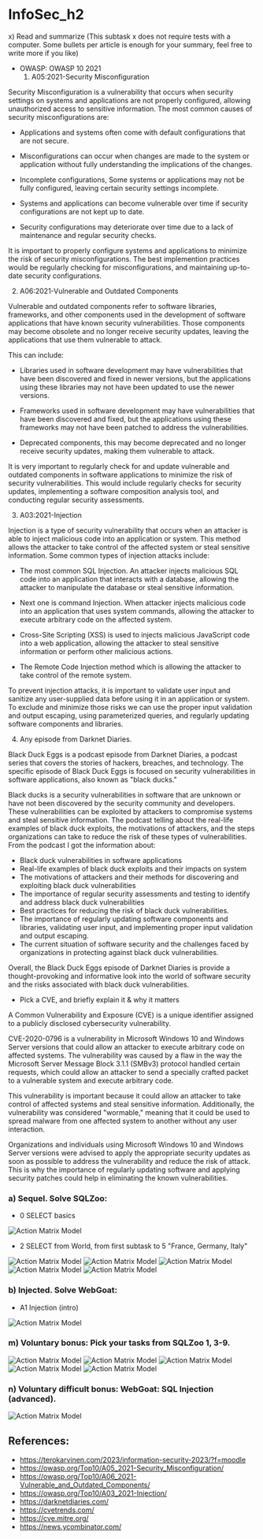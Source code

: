 # InfoSec_h2

x) Read and summarize (This subtask x does not require tests with a computer. Some bullets per article is enough for your summary, feel free to write more if you like)
+ OWASP: OWASP 10 2021
   1) A05:2021-Security Misconfiguration

Security Misconfiguration is a vulnerability that occurs when security settings on systems and applications are not properly configured, allowing unauthorized access to sensitive information. The most common causes of security misconfigurations are:

   - Applications and systems often come with default configurations that are not secure.

   - Misconfigurations can occur when changes are made to the system or application without fully understanding the implications of the changes.

   - Incomplete configurations, Some systems or applications may not be fully configured, leaving certain security settings incomplete.

   - Systems and applications can become vulnerable over time if security configurations are not kept up to date.

   - Security configurations may deteriorate over time due to a lack of maintenance and regular security checks.

It is important to properly configure systems and applications to minimize the risk of security misconfigurations. The best implemention practices would be regularly checking for misconfigurations, and maintaining up-to-date security configurations.


   2) A06:2021-Vulnerable and Outdated Components
    
Vulnerable and outdated components refer to software libraries, frameworks, and other components used in the development of software applications that have known security vulnerabilities. Those components may become obsolete and no longer receive security updates, leaving the applications that use them vulnerable to attack.

This can include:

   - Libraries used in software development may have vulnerabilities that have been discovered and fixed in newer versions, but the applications using these libraries      may not have been updated to use the newer versions.

   - Frameworks used in software development may have vulnerabilities that have been discovered and fixed, but the applications using these frameworks may not have          been patched to address the vulnerabilities.

   - Deprecated components, this may become deprecated and no longer receive security updates, making them vulnerable to attack.
    
It is very important to regularly check for and update vulnerable and outdated components in software applications to minimize the risk of security vulnerabilities. This would include regularly checks for security updates, implementing a software composition analysis tool, and conducting regular security assessments.
    
    
   3) A03:2021-Injection
    
Injection is a type of security vulnerability that occurs when an attacker is able to inject malicious code into an application or system. This method allows the attacker to take control of the affected system or steal sensitive information. Some common types of injection attacks include:

   - The most common SQL Injection. An attacker injects malicious SQL code into an application that interacts with a database, allowing the attacker to manipulate the      database or steal sensitive information.

   - Next one is command Injection. When attacker injects malicious code into an application that uses system commands, allowing the attacker to execute arbitrary code      on the affected system.

   - Cross-Site Scripting (XSS) is used to injects malicious JavaScript code into a web application, allowing the attacker to steal sensitive information or perform        other malicious actions.

   - The Remote Code Injection method which is allowing the attacker to take control of the remote system.

To prevent injection attacks, it is important to validate user input and sanitize any user-supplied data before using it in an application or system. To exclude and minimize those risks we can use the proper input validation and output escaping, using parameterized queries, and regularly updating software components and libraries.
    
    
   4) Any episode from Darknet Diaries.

Black Duck Eggs is a podcast episode from Darknet Diaries, a podcast series that covers the stories of hackers, breaches, and technology. The specific episode of Black Duck Eggs is focused on security vulnerabilities in software applications, also known as "black ducks."

Black ducks is a security vulnerabilities in software that are unknown or have not been discovered by the security community and developers. These vulnerabilities can be exploited by attackers to compromise systems and steal sensitive information. The podcast telling about the real-life examples of black duck exploits, the motivations of attackers, and the steps organizations can take to reduce the risk of these types of vulnerabilities. From the podcast I got the information about:

- Black duck vulnerabilities in software applications
- Real-life examples of black duck exploits and their impacts on system
- The motivations of attackers and their methods for discovering and exploiting black duck vulnerabilities
- The importance of regular security assessments and testing to identify and address black duck vulnerabilities
- Best practices for reducing the risk of black duck vulnerabilities. 
- The importance of regularly updating software components and libraries, validating user input, and implementing proper input validation and output escaping.
- The current situation of software security and the challenges faced by organizations in protecting against black duck vulnerabilities.


Overall, the Black Duck Eggs episode of Darknet Diaries is provide a thought-provoking and informative look into the world of software security and the risks associated with black duck vulnerabilities.


+ Pick a CVE, and briefly explain it & why it matters

A Common Vulnerability and Exposure (CVE) is a unique identifier assigned to a publicly disclosed cybersecurity vulnerability. 

CVE-2020-0796 is a vulnerability in Microsoft Windows 10 and Windows Server versions that could allow an attacker to execute arbitrary code on affected systems. The vulnerability was caused by a flaw in the way the Microsoft Server Message Block 3.1.1 (SMBv3) protocol handled certain requests, which could allow an attacker to send a specially crafted packet to a vulnerable system and execute arbitrary code.

This vulnerability is important because it could allow an attacker to take control of affected systems and steal sensitive information. Additionally, the vulnerability was considered "wormable," meaning that it could be used to spread malware from one affected system to another without any user interaction.

Organizations and individuals using Microsoft Windows 10 and Windows Server versions were advised to apply the appropriate security updates as soon as possible to address the vulnerability and reduce the risk of attack. This is why the importance of regularly updating software and applying security patches could help in eliminating the known vulnerabilities.



### a) Sequel. Solve SQLZoo:
* 0 SELECT basics

![Action Matrix Model](1.JPG)

* 2 SELECT from World, from first subtask to 5 "France, Germany, Italy"

![Action Matrix Model](2.JPG)
![Action Matrix Model](3.JPG)
![Action Matrix Model](4.JPG)
![Action Matrix Model](5.JPG)
![Action Matrix Model](6.JPG)

### b) Injected. Solve WebGoat:
* A1 Injection (intro)

![Action Matrix Model](8.JPG)



### m) Voluntary bonus: Pick your tasks from SQLZoo 1, 3-9.


![Action Matrix Model](9.JPG)
![Action Matrix Model](10.JPG)
![Action Matrix Model](11.JPG)
![Action Matrix Model](12.JPG)
![Action Matrix Model](13.JPG)


### n) Voluntary difficult bonus: WebGoat: SQL Injection (advanced).

![Action Matrix Model](7.JPG)



## References: 

* https://terokarvinen.com/2023/information-security-2023/?f=moodle
* https://owasp.org/Top10/A05_2021-Security_Misconfiguration/
* https://owasp.org/Top10/A06_2021-Vulnerable_and_Outdated_Components/
* https://owasp.org/Top10/A03_2021-Injection/
* https://darknetdiaries.com/
* https://cvetrends.com/
* https://cve.mitre.org/
* https://news.ycombinator.com/
